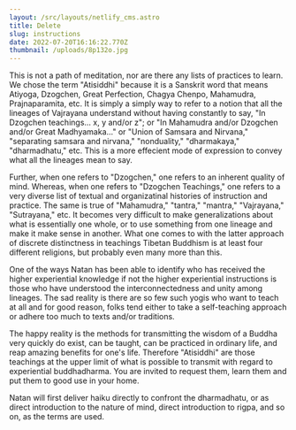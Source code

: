 ```yaml
---
layout: /src/layouts/netlify_cms.astro
title: Delete
slug: instructions
date: 2022-07-20T16:16:22.770Z
thumbnail: /uploads/8p132o.jpg
---
```

This is not a path of meditation, nor are there any lists of practices to learn. We chose the term "Atisiddhi" because it is a Sanskrit word that means Atiyoga, Dzogchen, Great Perfection, Chagya Chenpo, Mahamudra, Prajnaparamita, etc. It is simply a simply way to refer to a notion that all the lineages of Vajrayana understand without having constantly to say, "In Dzogchen teachings... x, y and/or z"; or "In Mahamudra and/or Dzogchen and/or Great Madhyamaka..." or "Union of Samsara and Nirvana," "separating samsara and nirvana," "nonduality," "dharmakaya," "dharmadhatu," etc. This is a more effecient mode of expression to convey what all the lineages mean to say.

Further, when one refers to "Dzogchen," one refers to an inherent quality of mind. Whereas, when one refers to "Dzogchen Teachings," one refers to a very diverse list of textual and organizatinal histories of instruction and practice. The same is true of "Mahamudra," "tantra," "mantra," "Vajrayana," "Sutrayana," etc. It becomes very difficult to make generalizations about what is essentially one whole, or to use something from one lineage and make it make sense in another. What one comes to with the latter approach of discrete distinctness in teachings Tibetan Buddhism is at least four different religions, but probably even many more than this.

One of the ways Natan has been able to identify who has received the higher experiential knowledge if not the higher experiential instructions is those who have understood the interconnectedness and unity among lineages. The sad reality is there are so few such yogis who want to teach at all and for good reason, folks tend either to take a self-teaching approach or adhere too much to texts and/or traditions.

The happy reality is the methods for transmitting the wisdom of a Buddha very quickly do exist, can be taught, can be practiced in ordinary life, and reap amazing benefits for one's life. Therefore "Atisiddhi" are those teachings at the upper limit of what is possible to transmit with regard to experiential buddhadharma. You are invited to request them, learn them and put them to good use in your home. 

Natan will first deliver haiku directly to confront the dharmadhatu, or as direct introduction to the nature of mind, direct introduction to rigpa, and so on, as the terms are used.